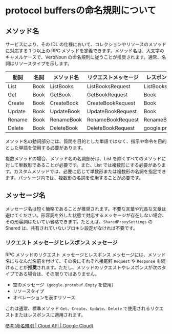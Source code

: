 # protocol buffersの命名規則について

## メソッド名

サービスにより、その IDL の仕様において、コレクションやリソースのメソッドに対応する 1 つ以上の RPC メソッドを定義できます。メソッド名は、大文字のキャメルケースで、VerbNoun の命名規則に従うことが推奨されます。通常、名詞はリソースタイプを示します。

|  動詞 | 名詞 | メソッド名           | リクエストメッセージ          | レスポンスメッセージ        |
|------|------|-------------------|---------------------------|---------------------------|
| List | Book | ListBooks         | ListBooksRequest          | ListBooksResponse         |
| Get  | Book | GetBook           | GetBookRequest            | Book                      |
| Create | Book | CreateBook       | CreateBookRequest        | Book                      |
| Update | Book | UpdateBook       | UpdateBookRequest        | Book                      |
| Rename | Book | RenameBook       | RenameBookRequest        | RenameBookResponse        |
| Delete | Book | DeleteBook       | DeleteBookRequest        | google.protobuf.Empty     |

メソッド名の動詞部分には、質問を目的とした単語ではなく、指示や命令を目的とした単語を使用する必要があります。

複数メソッドの場合、メソッド名の名詞部分は、List を除くすべてのメソッドに対して単数形であることが必要です。また、List では複数形にする必要があります。カスタムメソッドでは、必要に応じて単数形または複数形の名詞を指定できます。パッケージ内では、複数形の名詞を使用することが必要です。

## メッセージ名

メッセージ名は短く簡略であることが推奨されます。不要な言葉や冗長な文章は避けてください。形容詞を外した状態で対応するメッセージが存在しない場合、その形容詞はたいてい省略できます。たとえば、`SharedProxySettings` の Shared は、共有されていないプロキシ設定がなければ不要です。

### リクエスト メッセージとレスポンス メッセージ
RPC メソッドのリクエスト メッセージとレスポンス メッセージには、メソッド名にちなんだ名前を付けて、その後にそれぞれ接尾辞 `Request` や `Response` を続けることが**推奨**されます。ただし、メソッドのリクエストやレスポンスが次のタイプである場合は、その限りではありません。

- 空のメッセージ（`google.protobuf.Empty` を使用）
- リソースタイプ
- オペレーションを表すリソース

これは通常、標準メソッド `Get`、`Create`、`Update`、`Delete` で使用されるリクエストまたはレスポンスに適用されます。

[参考(命名規則 | Cloud API | Google Cloud)](https://cloud.google.com/apis/design/naming_convention?hl=ja)
